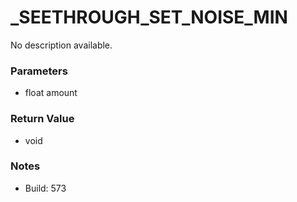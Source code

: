 # _SEETHROUGH_SET_NOISE_MIN

No description available.

### Parameters
* float amount

### Return Value
* void

### Notes
* Build: 573

